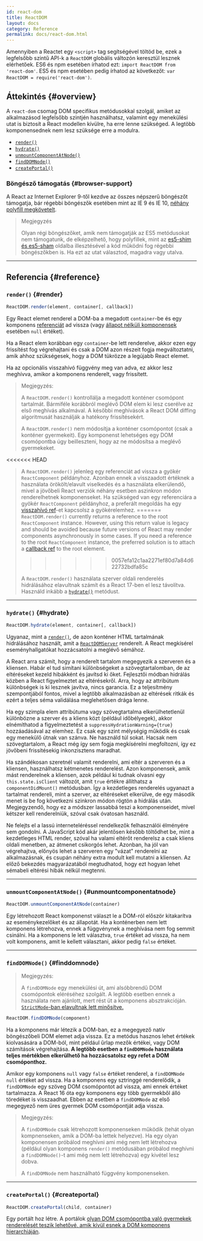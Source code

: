 ```yaml
---
id: react-dom
title: ReactDOM
layout: docs
category: Reference
permalink: docs/react-dom.html
---
```


Amennyiben a Reactet egy `<script>` tag segítségével töltöd be, ezek a legfelsőbb szintű API-k a `ReactDOM` globális változón keresztül lesznek elérhetőek. ES6 és npm esetében írhatod ezt: `import ReactDOM from 'react-dom'`. ES5 és npm esetében pedig írhatod az következőt: `var ReactDOM = require('react-dom')`.

## Áttekintés {#overview}

A `react-dom` csomag DOM specifikus metódusokkal szolgál, amiket az alkalmazásod legfelsőbb szintjén használhatsz, valamint egy menekülési utat is biztosít a React modellen kívülre, ha erre lenne szükséged. A legtöbb komponensednek nem lesz szüksége erre a modulra.

- [`render()`](#render)
- [`hydrate()`](#hydrate)
- [`unmountComponentAtNode()`](#unmountcomponentatnode)
- [`findDOMNode()`](#finddomnode)
- [`createPortal()`](#createportal)

### Böngésző támogatás {#browser-support}

A React az Internet Explorer 9-től kezdve az összes népszerű böngészőt támogatja, bár régebbi böngészők esetében mint az IE 9 és IE 10, [néhány polyfill megkövetelt](/docs/javascript-environment-requirements.html).

> Megjegyzés
>
> Olyan régi böngészőket, amik nem támogatják az ES5 metódusokat nem támogatunk, de elképzelhető, hogy polyfillek, mint az [es5-shim és es5-sham](https://github.com/es-shims/es5-shim) oldalba illesztésével a kód működni fog régebbi böngészőkben is. Ha ezt az utat választod, magadra vagy utalva.

* * *

## Referencia {#reference}

### `render()` {#render}

```javascript
ReactDOM.render(element, container[, callback])
```

Egy React elemet renderel a DOM-ba a megadott `container`-be és egy komponens [referenciát](/docs/more-about-refs.html) ad vissza (vagy [állapot nélküli komponensek](/docs/components-and-props.html#function-and-class-components) esetében `null` értéket).

Ha a React elem korábban egy `container`-be lett renderelve, akkor ezen egy frissítést fog végrehajtani és csak a DOM azon részeit fogja megváltoztatni, amik ahhoz szükségesek, hogy a DOM tükrözze a legújabb React elemet.

Ha az opcionális visszahívó függvény meg van adva, ez akkor lesz meghívva, amikor a komponens renderelt, vagy frissített.

> Megjegyzés:
>
> A `ReactDOM.render()` kontrollálja a megadott konténer csomópont tartalmát. Bármiféle korábbról meglévő DOM elem ki lesz cserélve az első meghívás alkalmával. A későbbi meghívások a React DOM diffing algoritmusát használják a hatékony frissítésekért.
>
> A `ReactDOM.render()` nem módosítja a konténer csomópontot (csak a konténer gyermekeit). Egy komponenst lehetséges egy DOM csomópontba úgy beilleszteni, hogy az ne módosítsa a meglévő gyermekeket.
>
<<<<<<< HEAD
> A `ReactDOM.render()` jelenleg egy referenciát ad vissza a gyökér `ReactComponent` példányhoz. Azonban ennek a visszaadott értéknek a használata örökölt/elavult viselkedés
> és a használata elkerülendő, mivel a jövőbeli React verziók néhány esetben aszinkron módon renderelhetnek komponenseket. Ha szükséged van egy referenciára a gyökér `ReactComponent` példányhoz, a preferált megoldás ha egy 
> [visszahívó ref](/docs/more-about-refs.html#the-ref-callback-attribute)-et kapcsolsz a gyökérelemhez.
=======
> `ReactDOM.render()` currently returns a reference to the root `ReactComponent` instance. However, using this return value is legacy
> and should be avoided because future versions of React may render components asynchronously in some cases. If you need a reference to the root `ReactComponent` instance, the preferred solution is to attach a
> [callback ref](/docs/refs-and-the-dom.html#callback-refs) to the root element.
>>>>>>> 0057efa12c1aa2271ef80d7a84d622732bdfa85c
>
> A `ReactDOM.render()` használata szerver oldali renderelés hidrálásához elavultnak számít és a React 17-ben el lesz távolítva. Használd inkább a [`hydrate()`](#hydrate) metódust.

* * *

### `hydrate()` {#hydrate}

```javascript
ReactDOM.hydrate(element, container[, callback])
```

Ugyanaz, mint a [`render()`](#render), de azon konténer HTML tartalmának hidrálásához használt, amit a [`ReactDOMServer`](/docs/react-dom-server.html) renderelt. A React megkísérel eseményhallgatókat hozzácsatolni a meglévő sémához.

A React arra számít, hogy a renderelt tartalom megegyezik a szerveren és a kliensen. Habár el tud simítani különbségeket a szövegtartalomban, de az eltéréseket kezeld hibákként és javítsd ki őket. Fejlesztői módban hidrálás közben a React figyelmeztet az eltérésekről. Arra, hogy az attribútum különbségek is ki lesznek javítva, nincs garancia. Ez a teljesítmény szempontjából fontos, mivel a legtöbb alkalmazásban az eltérések ritkák és ezért a teljes séma validálása meglehetősen drága lenne.

Ha egy szimpla elem attribútuma vagy szövegtartalma elkerülhetetlenül különbözne a szerver és a kliens közt (például időbélyegek), akkor elnémíthatod a figyelmeztetést a `suppressHydrationWarning={true}` hozzáadásával az elemhez. Ez csak egy szint mélységig működik és csak egy menekülő útnak van szánva. Ne használd túl sokat. Hacsak nem szövegtartalom, a React még így sem fogja megkísérelni megfoltozni, így ez jövőbeni frissítésekig inkonzisztens maradhat.

Ha szándékosan szeretnél valamit renderelni, ami eltér a szerveren és a kliensen, használhatsz kétmenetes renderelést. Azon komponensek, amik mást renderelnek a kliensen, azok például ki tudnak olvasni egy `this.state.isClient` változót, amit `true` értékre állíthatsz a `componentDidMount()` metódusban. Így a kezdetleges renderelés ugyanazt a tartalmat rendereli, mint a szerver, az eltéréseket elkerülve, de egy második menet is be fog következni szinkron módon rögtön a hidrálás után. Megjegyzendő, hogy ez a módszer lassabbá teszi a komponenseidet, mivel kétszer kell renderelniük, szóval csak óvatosan használd.

Ne felejts el a lassú interneteléréssel rendelkezők felhasználói élményére sem gondolni. A JavaScript kód akár jelentősen később töltődhet be, mint a kezdetleges HTML render, szóval ha valami eltérőt renderelsz a csak kliens oldali menetben, az átmenet csikorgós lehet. Azonban, ha jól van végrehajtva, előnyös lehet a szerveren egy "vázat" renderelni az alkalmazásnak, és csupán néhány extra modult kell mutatni a kliensen. Az előző bekezdés magyarázatából megtudhatod, hogy ezt hogyan lehet sémabeli eltérési hibák nélkül megtenni.

* * *

### `unmountComponentAtNode()` {#unmountcomponentatnode}

```javascript
ReactDOM.unmountComponentAtNode(container)
```

Egy létrehozott React komponenst választ le a DOM-ról először kitakarítva az eseménykezelőket és az állapotát. Ha a konténerben nem lett komponens létrehozva, ennek a függvénynek a meghívása nem fog semmit csinálni. Ha a komponens le lett választva, `true` értéket ad vissza, ha nem volt komponens, amit le kellett választani, akkor pedig `false` értéket.

* * *

### `findDOMNode()` {#finddomnode}

> Megjegyzés:
>
> A `findDOMNode` egy menekülési út, ami alsóbbrendű DOM csomópontok eléréséhez szolgált. A legtöbb esetben ennek a használata nem ajánlott, mert rést üt a komponens absztrakcióján. [`StrictMode`-ban elavultnak lett minősítve.](/docs/strict-mode.html#warning-about-deprecated-finddomnode-usage)

```javascript
ReactDOM.findDOMNode(component)
```
Ha a komponens már létezik a DOM-ban, ez a megegyező natív böngészőbeli DOM elemet adja vissza. Ez a metódus hasznos lehet értékek kiolvasására a DOM-ból, mint például űrlap mezők értékei, vagy DOM számítások végrehajtása. **A legtöbb esetben a `findDOMNode` használata teljes mértékben elkerülhető ha hozzácsatolsz egy refet a DOM csomóponthoz.**

Amikor egy komponens `null` vagy `false` értéket renderel, a `findDOMNode` `null` értéket ad vissza. Ha a komponens egy sztringgé renderelődik, a `findDOMNode` egy szöveg DOM csomópontot ad vissza, ami ennek értéket tartalmazza. A React 16 óta egy komponens egy több gyermekből álló töredéket is visszaadhat. Ebben az esetben a `findDOMNode` az első megegyező nem üres gyermek DOM csomópontját adja vissza.

> Megjegyzés:
>
> A `findDOMNode` csak létrehozott komponenseken működik (tehát olyan kompnenseken, amik a DOM-ba lettek helyezve). Ha egy olyan komponensen próbálod meghívni ami még nem lett létrehozva (például olyan komponens `render()` metódusában próbálod meghívni a `findDOMNode()`-t ami még nem lett létrehozva) egy kivétel lesz dobva.
>
> A `findDOMNode` nem használható függvény komponenseken.

* * *

### `createPortal()` {#createportal}

```javascript
ReactDOM.createPortal(child, container)
```

Egy portált hoz létre. A portálok [olyan DOM csomópontba való gyermekek renderelését teszik lehetővé, amik kívül esnek a DOM komponens hierarchiáján](/docs/portals.html).

